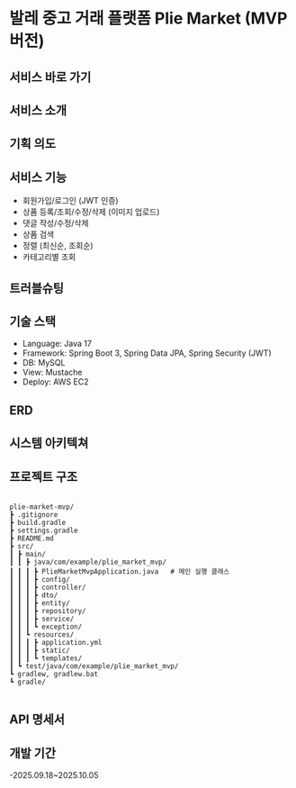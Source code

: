 # 발레 중고 거래 플랫폼 Plie Market (MVP 버전)
## 서비스 바로 가기
## 서비스 소개

## 기획 의도

## 서비스 기능
- 회원가입/로그인 (JWT 인증)
- 상품 등록/조회/수정/삭제 (이미지 업로드)
- 댓글 작성/수정/삭제
- 상품 검색
- 정렬 (최신순, 조회순)
- 카테고리별 조회

## 트러블슈팅

## 기술 스택
- Language: Java 17
- Framework: Spring Boot 3, Spring Data JPA, Spring Security (JWT)
- DB: MySQL
- View: Mustache
- Deploy: AWS EC2

## ERD

## 시스템 아키텍쳐

## 프로젝트 구조
<pre>
  <code>
plie-market-mvp/
┣ .gitignore
┣ build.gradle
┣ settings.gradle
┣ README.md
┣ src/
┃ ┣ main/
┃ ┃ ┣ java/com/example/plie_market_mvp/
┃ ┃ ┃ ┣ PlieMarketMvpApplication.java   # 메인 실행 클래스
┃ ┃ ┃ ┣ config/                      
┃ ┃ ┃ ┣ controller/               
┃ ┃ ┃ ┣ dto/                           
┃ ┃ ┃ ┣ entity/                      
┃ ┃ ┃ ┣ repository/                  
┃ ┃ ┃ ┣ service/                    
┃ ┃ ┃ ┗ exception/                 
┃ ┃ ┗ resources/
┃ ┃ ┃ ┣ application.yml              
┃ ┃ ┃ ┣ static/                      
┃ ┃ ┃ ┗ templates/            
┃ ┗ test/java/com/example/plie_market_mvp/ 
┗ gradlew, gradlew.bat
┗ gradle/
  </code>
</pre>


## API 명세서

## 개발 기간
-2025.09.18~2025.10.05





